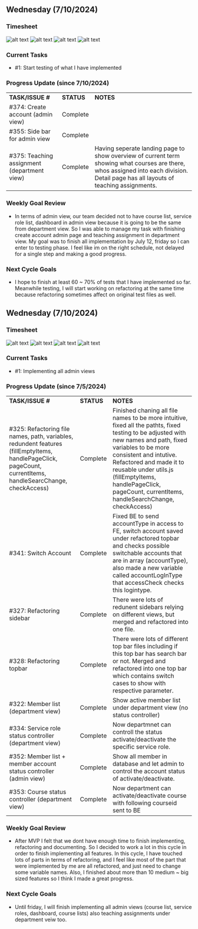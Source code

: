 <!--------------------------------------------------------------------------------------------------------------------------------------------------------------------------------------------->
## Wednesday (7/10/2024)

### Timesheet
![alt text](https://github.com/UBCO-COSC499-Summer-2024/team-6-capstone-team_6ix/blob/Kevin-weekly-logs/docs/weekly%20logs/Kevin%20Kim/Clockify%20images/7.10-7.11/9.2.1.png)
![alt text](https://github.com/UBCO-COSC499-Summer-2024/team-6-capstone-team_6ix/blob/Kevin-weekly-logs/docs/weekly%20logs/Kevin%20Kim/Clockify%20images/7.10-7.11/9.2.2.png)
![alt text](https://github.com/UBCO-COSC499-Summer-2024/team-6-capstone-team_6ix/blob/Kevin-weekly-logs/docs/weekly%20logs/Kevin%20Kim/Clockify%20images/7.10-7.11/9.2.3.png)
![alt text](https://github.com/UBCO-COSC499-Summer-2024/team-6-capstone-team_6ix/blob/Kevin-weekly-logs/docs/weekly%20logs/Kevin%20Kim/Clockify%20images/7.10-7.11/9.2.4.png)


### Current Tasks
  * #1: Start testing of what I have implemented

### Progress Update (since 7/10/2024)
<table>
    <tr>
        <td><strong>TASK/ISSUE #</strong>
        </td>
        <td><strong>STATUS</strong>
        </td>
        <td><strong>NOTES</strong>
        </td>
    </tr>
    <tr>
        <!-- Task/Issue # -->
        <td>#374: Create account (admin view)
        </td>
        <!-- Status -->
        <td>Complete
        </td>
        <!-- Notes -->
        <td>
        </td>
    </tr>
    <tr>
        <!-- Task/Issue # -->
        <td>#355: Side bar for admin view
        </td>
        <!-- Status -->
        <td>Complete
        </td>
        <!-- Notes -->
        <td>
        </td>
    </tr>
    <tr>
        <!-- Task/Issue # -->
        <td>#375: Teaching assignment (department view)
        </td>
        <!-- Status -->
        <td>Complete
        </td>
        <!-- Notes -->
        <td>Having seperate landing page to show overview of current term showing what courses are there, whos assigned into each division. Detail page has all layouts of teaching assignments.
        </td>
    </tr>
</table>

### Weekly Goal Review
  * In terms of admin view, our team decided not to have course list, service role list, dashboard in admin view because it is going to be the same from department view. So I was able to manage my task with finishing create account admin page and teaching assignment in department view. My goal was to finish all implementation by July 12, friday so I can enter to testing phase. I feel like im on the right schedule, not delayed for a single step and making a good progress.

### Next Cycle Goals
  * I hope to finish at least 60 ~ 70% of tests that I have implemented so far. Meanwhile testing, I will start working on refactoring at the same time because refactoring sometimes affect on original test files as well. 

<!--------------------------------------------------------------------------------------------------------------------------------------------------------------------------------------------->
## Wednesday (7/10/2024)

### Timesheet
![alt text](https://github.com/UBCO-COSC499-Summer-2024/team-6-capstone-team_6ix/blob/Kevin-weekly-logs/docs/weekly%20logs/Kevin%20Kim/Clockify%20images/7.5-7.10/9.1.1.png)
![alt text](https://github.com/UBCO-COSC499-Summer-2024/team-6-capstone-team_6ix/blob/Kevin-weekly-logs/docs/weekly%20logs/Kevin%20Kim/Clockify%20images/7.5-7.10/9.1.2.png)
![alt text](https://github.com/UBCO-COSC499-Summer-2024/team-6-capstone-team_6ix/blob/Kevin-weekly-logs/docs/weekly%20logs/Kevin%20Kim/Clockify%20images/7.5-7.10/9.1.3.png)
![alt text](https://github.com/UBCO-COSC499-Summer-2024/team-6-capstone-team_6ix/blob/Kevin-weekly-logs/docs/weekly%20logs/Kevin%20Kim/Clockify%20images/7.5-7.10/9.1.4.png)


### Current Tasks
  * #1: Implementing all admin views

### Progress Update (since 7/5/2024)
<table>
    <tr>
        <td><strong>TASK/ISSUE #</strong>
        </td>
        <td><strong>STATUS</strong>
        </td>
        <td><strong>NOTES</strong>
        </td>
    </tr>
    <tr>
        <!-- Task/Issue # -->
        <td>#325: Refactoring file names, path, variables, redundent features (fillEmptyItems, handlePageClick, pageCount, currentItems, handleSearcChange, checkAccess)
        </td>
        <!-- Status -->
        <td>Complete
        </td>
        <!-- Notes -->
        <td>Finished chaning all file names to be more intuitive, fixed all the pathts, fixed testing to be adjusted with new names and path, fixed variables to be more consistent and intutive. Refactored and made it to reusable under utils.js (fillEmptyItems, handlePageClick, pageCount, currentItems, handleSearchChange, checkAccess)
        </td>
    </tr>
    <tr>
        <!-- Task/Issue # -->
        <td>#341: Switch Account
        </td>
        <!-- Status -->
        <td>Complete
        </td>
        <!-- Notes -->
        <td>Fixed BE to send accountType in access to FE, switch account saved under refactored topbar and checks possible switchable accounts that are in array (accountType), also made a new variable called accountLogInType that accessCheck checks this logintype.
        </td>
    </tr>
    <tr>
        <!-- Task/Issue # -->
        <td>#327: Refactoring sidebar
        </td>
        <!-- Status -->
        <td>Complete
        </td>
        <!-- Notes -->
        <td>There were lots of redunent sidebars relying on different views, but merged and refactored into one file.
        </td>
    </tr>
    <tr>
        <!-- Task/Issue # -->
        <td>#328: Refactoring topbar
        </td>
        <!-- Status -->
        <td>Complete
        </td>
        <!-- Notes -->
        <td>There were lots of different top bar files including if this top bar has search bar or not. Merged and refactored into one top bar which contains switch cases to show with respective parameter.
        </td>
    </tr>
    <tr>
        <!-- Task/Issue # -->
        <td>#322: Member list (department view)
        </td>
        <!-- Status -->
        <td>Complete
        </td>
        <!-- Notes -->
        <td>Show active member list under department view (no status controller)
        </td>
    </tr>
    <tr>
        <!-- Task/Issue # -->
        <td>#334: Service role status controller (department view)
        </td>
        <!-- Status -->
        <td>Complete
        </td>
        <!-- Notes -->
        <td>Now departmnet can controll the status activate/deactivate the specific service role.
        </td>
    </tr>
    <tr>
        <!-- Task/Issue # -->
        <td>#352: Member list + member account status controller (admin view)
        </td>
        <!-- Status -->
        <td>Complete
        </td>
        <!-- Notes -->
        <td>Show all member in database and let admin to control the account status of activate/deactivate.
        </td>
    </tr>
    <tr>
        <!-- Task/Issue # -->
        <td>#353: Course status controller (department view)
        </td>
        <!-- Status -->
        <td>Complete
        </td>
        <!-- Notes -->
        <td>Now department can activate/deactivate course with following courseid sent to BE
        </td>
    </tr>
</table>

### Weekly Goal Review
  * After MVP I felt that we dont have enough time to finish implementing, refactoring and documenting. So I decided to work a lot in this cycle in order to finish implementing all features. In this cycle, I have touched lots of parts in terms of refactoring, and I feel like most of the part that were implemented by me are all refactored, and just need to change some variable names. Also, I finished about more than 10 medium ~ big sized features so I think I made a great progress.

### Next Cycle Goals
  * Until friday, I will finish implementing all admin views (course list, service roles, dashboard, course lists) also teaching assignments under department veiw too.
